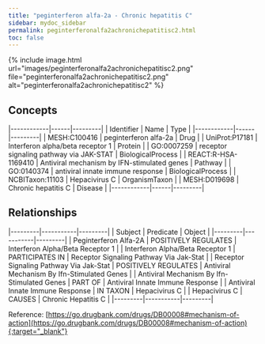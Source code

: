 ```yaml
---
title: "peginterferon alfa-2a - Chronic hepatitis C"
sidebar: mydoc_sidebar
permalink: peginterferonalfa2achronichepatitisc2.html
toc: false 
---
```


{% include image.html url="images/peginterferonalfa2achronichepatitisc2.png" file="peginterferonalfa2achronichepatitisc2.png" alt="peginterferonalfa2achronichepatitisc2" %}

## Concepts

|------------|------|---------|
| Identifier | Name | Type    |
|------------|------|---------|
| MESH:C100416 | peginterferon alfa-2a | Drug |
| UniProt:P17181 | Interferon alpha/beta receptor 1 | Protein |
| GO:0007259 | receptor signaling pathway via JAK-STAT | BiologicalProcess |
| REACT:R-HSA-1169410 | Antiviral mechanism by IFN-stimulated genes | Pathway |
| GO:0140374 | antiviral innate immune response | BiologicalProcess |
| NCBITaxon:11103 | Hepacivirus C | OrganismTaxon |
| MESH:D019698 | Chronic hepatitis C | Disease |
|------------|------|---------|

## Relationships

|---------|-----------|---------|
| Subject | Predicate | Object  |
|---------|-----------|---------|
| Peginterferon Alfa-2A | POSITIVELY REGULATES | Interferon Alpha/Beta Receptor 1 |
| Interferon Alpha/Beta Receptor 1 | PARTICIPATES IN | Receptor Signaling Pathway Via Jak-Stat |
| Receptor Signaling Pathway Via Jak-Stat | POSITIVELY REGULATES | Antiviral Mechanism By Ifn-Stimulated Genes |
| Antiviral Mechanism By Ifn-Stimulated Genes | PART OF | Antiviral Innate Immune Response |
| Antiviral Innate Immune Response | IN TAXON | Hepacivirus C |
| Hepacivirus C | CAUSES | Chronic Hepatitis C |
|---------|-----------|---------|

Reference: [https://go.drugbank.com/drugs/DB00008#mechanism-of-action](https://go.drugbank.com/drugs/DB00008#mechanism-of-action){:target="_blank"}